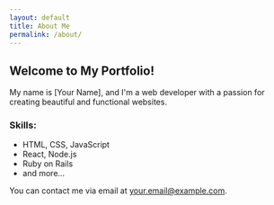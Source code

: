 ```yaml
---
layout: default
title: About Me
permalink: /about/
---
```


## Welcome to My Portfolio!

My name is [Your Name], and I'm a web developer with a passion for creating beautiful and functional websites.

### Skills:
- HTML, CSS, JavaScript
- React, Node.js
- Ruby on Rails
- and more...

You can contact me via email at [your.email@example.com](mailto:your.email@example.com).
